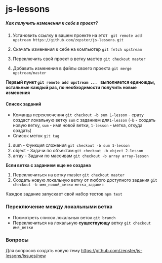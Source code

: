 # js-lessons

##### Как получить изменения к себе в проект?

1. Установить ссылку в вашем проекте на этот
  ``` git remote add upstream https://github.com/zepster/js-lessons.git```

2. Скачать изменения к себе на компьютер
  ```git fetch upstream```
  
3. Переключить свой проект в ветку мастер
  ```git checkout master```
  
4.  Добавить изменения в файлы своего проекта
    ```git merge upstream/master```
    
 **Первый пункт ```git remote add upstream ... ``` выполняется единожды, остальные каждый раз, по необходимости получить новые изменения**
    
    
#### Список заданий
 - Команда переключения ```git checkout -b sum 1-lesson``` - сразу создаст локальную ветку ```sum``` с заданием для```1-lesson``` (```-b``` - создать новую ветку, ```sum``` - имя новой ветки, ```1-lesson``` - метка, откуда создать)
 - Список меток ```git tag```
1. sum - Функция сложения ```git checkout -b sum 1-lesson```
2. object - Задачи по объектам ```git checkout -b object 2-lesson```
3. array - Задачи по массивам ```git checkout -b array array-lesson```

__Если ветка с заданием еще не создана__
 1. Переключиться на ветку master ```git checkout master```
 2. Создать новую локальную ветку от любого доступного задания ```git checkout -b имя_новой_ветки метка_задания```

Каждое задание запускает свой набор тестов ```npm test```


### Переключение между локальными ветка
 - Посмотреть список локальных веток ```git branch```
 - Переключиться на локальную __существующу__ ветку ```git checkout имя_ветки```


### Вопросы
Для вопросов создать новую тему https://github.com/zepster/js-lessons/issues/new 
